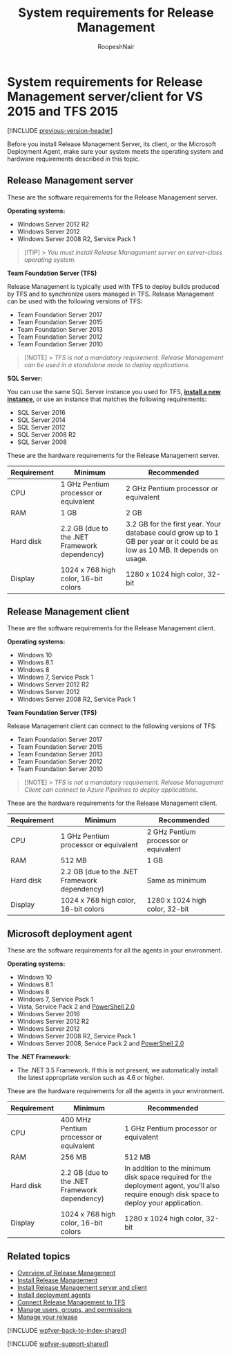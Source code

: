 ﻿---
title: System requirements for Release Management
ms.custom: seodec18
description: Learn about the system requirements for Release Management server and client for VS 2015 and Team Foundation Server (TFS) 2015
ms.assetid: 5B39B13E-166B-48DF-B8CB-45725355F644
ms.topic: conceptual
ms.author: ronai
author: RoopeshNair
ms.date: 07/16/2018
monikerRange: '>= tfs-2013'
---

# System requirements for Release Management server/client for VS 2015 and TFS 2015

[!INCLUDE [previous-version-header](../../includes/previous-version-header.md)]

Before you install Release Management Server, its client, or the Microsoft
Deployment Agent, make sure your system meets the operating system and
hardware requirements described in this topic.

## Release Management server

These are the software requirements for the Release Management server.

**Operating systems:**

- Windows Server 2012 R2
- Windows Server 2012
- Windows Server 2008 R2, Service Pack 1

> [!TIP] > _You must install Release Management server on server-class
> operating system._

**Team Foundation Server (TFS)**

Release Management is typically used with TFS to deploy builds produced by
TFS and to synchronize users managed in TFS. Release Management can be used
with the following versions of TFS:

- Team Foundation Server 2017
- Team Foundation Server 2015
- Team Foundation Server 2013
- Team Foundation Server 2012
- Team Foundation Server 2010

> [!NOTE] > _TFS is not a mandatory requirement. Release Management can be
> used in a standalone mode to deploy applications._

**SQL Server:**

You can use the same SQL Server instance you used for TFS,
**[install a new instance](/azure/devops/server/install/sql-server/install-sql-server)**,
or use an instance that matches the following requirements:

- SQL Server 2016
- SQL Server 2014
- SQL Server 2012
- SQL Server 2008 R2
- SQL Server 2008

These are the hardware requirements for the Release Management server.

| **Requirement** | **Minimum**                                   | **Recommended**                                                                                                              |
| --------------- | --------------------------------------------- | ---------------------------------------------------------------------------------------------------------------------------- |
| CPU             | 1 GHz Pentium processor or equivalent         | 2 GHz Pentium processor or equivalent                                                                                        |
| RAM             | 1 GB                                          | 2 GB                                                                                                                         |
| Hard disk       | 2.2 GB (due to the .NET Framework dependency) | 3.2 GB for the first year. Your database could grow up to 1 GB per year or it could be as low as 10 MB. It depends on usage. |
| Display         | 1024 x 768 high color, 16-bit colors          | 1280 x 1024 high color, 32-bit                                                                                               |

## Release Management client

These are the software requirements for the Release Management client.

**Operating systems:**

- Windows 10
- Windows 8.1
- Windows 8
- Windows 7, Service Pack 1
- Windows Server 2012 R2
- Windows Server 2012
- Windows Server 2008 R2, Service Pack 1

**Team Foundation Server (TFS)**

Release Management client can connect to the following versions of TFS:

- Team Foundation Server 2017
- Team Foundation Server 2015
- Team Foundation Server 2013
- Team Foundation Server 2012
- Team Foundation Server 2010

> [!NOTE] > _TFS is not a mandatory requirement. Release Management Client
> can connect to Azure Pipelines to deploy applications._

These are the hardware requirements for the Release Management client.

| **Requirement** | **Minimum**                                   | **Recommended**                       |
| --------------- | --------------------------------------------- | ------------------------------------- |
| CPU             | 1 GHz Pentium processor or equivalent         | 2 GHz Pentium processor or equivalent |
| RAM             | 512 MB                                        | 1 GB                                  |
| Hard disk       | 2.2 GB (due to the .NET Framework dependency) | Same as minimum                       |
| Display         | 1024 x 768 high color, 16-bit colors          | 1280 x 1024 high color, 32-bit        |

## Microsoft deployment agent

These are the software requirements for all the agents in your environment.

**Operating systems:**

- Windows 10
- Windows 8.1
- Windows 8
- Windows 7, Service Pack 1
- Vista, Service Pack 2 and [PowerShell 2.0](https://www.microsoft.com/download/details.aspx?id=9864)
- Windows Server 2016
- Windows Server 2012 R2
- Windows Server 2012
- Windows Server 2008 R2, Service Pack 1
- Windows Server 2008, Service Pack 2 and [PowerShell 2.0](https://support.microsoft.com/kb/968930)

**The .NET Framework:**

- The .NET 3.5 Framework. If this is not present, we automatically install
  the latest appropriate version such as 4.6 or higher.

These are the hardware requirements for all the agents in your environment.

| **Requirement** | **Minimum**                                   | **Recommended**                                                                                                                            |
| --------------- | --------------------------------------------- | ------------------------------------------------------------------------------------------------------------------------------------------ |
| CPU             | 400 MHz Pentium processor or equivalent       | 1 GHz Pentium processor or equivalent                                                                                                      |
| RAM             | 256 MB                                        | 512 MB                                                                                                                                     |
| Hard disk       | 2.2 GB (due to the .NET Framework dependency) | In addition to the minimum disk space required for the deployment agent, you'll also require enough disk space to deploy your application. |
| Display         | 1024 x 768 high color, 16-bit colors          | 1280 x 1024 high color, 32-bit                                                                                                             |

## Related topics

- [Overview of Release Management](../release-management-overview.md)
- [Install Release Management](../install-release-management.md)
- [Install Release Management server and client](install-server-and-client.md)
- [Install deployment agents](install-deployment-agent.md)
- [Connect Release Management to TFS](connect-to-tfs.md)
- [Manage users, groups, and permissions](../add-users-and-groups.md)
- [Manage your release](../manage-your-release.md)

[!INCLUDE [wpfver-back-to-index-shared](../../includes/wpfver-back-to-index-shared.md)]

[!INCLUDE [wpfver-support-shared](../../includes/wpfver-support-shared.md)]
